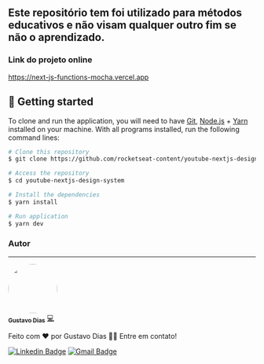 ## Este repositório tem foi utilizado para métodos educativos e não visam qualquer outro fim se não o aprendizado.




### Link do projeto online

https://next-js-functions-mocha.vercel.app



## 🚀 Getting started

To clone and run the application, you will need to have [Git](https://git-scm.com), [Node.js](https://nodejs.org) + [Yarn](https://yarnpkg.com) installed on your machine. With all programs installed, run the following command lines:


```bash
# Clone this repository
$ git clone https://github.com/rocketseat-content/youtube-nextjs-design-system

# Access the repository
$ cd youtube-nextjs-design-system

# Install the dependencies
$ yarn install

# Run application
$ yarn dev
```


### Autor
---

<a href="https://www.linkedin.com/in/gustavo-dias-337b62173/">
 <img style="border-radius: 50%;" src="https://avatars2.githubusercontent.com/u/48403132?s=400&u=1423e0949e2c66efa18b488daf8c7909a33ad4d0&v=4" width="100px;" alt=""/>
 <br />
 <sub><b>Gustavo Dias</b></sub></a> <a href="https://www.linkedin.com/in/gustavo-dias-337b62173/" title="Gustavo">💻</a>


Feito com ❤️ por Gustavo Dias 👋🏽 Entre em contato!

[![Linkedin Badge](https://img.shields.io/badge/-Gustavo-blue?style=flat-square&logo=Linkedin&logoColor=white&link=https://www.linkedin.com/in/gustavo-dias-337b62173/)](https://www.linkedin.com/in/gustavo-dias-337b62173/)
[![Gmail Badge](https://img.shields.io/badge/-tavodiassilva@gmail.com-c14438?style=flat-square&logo=Gmail&logoColor=white&link=mailto:tavodiassilva@gmail.com)](mailto:tavodiassilva@gmail.com)

